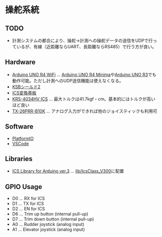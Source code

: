 # 操舵系統

## TODO

- 計測システムの都合により、操舵→計測への操舵データの送信をUDPで行っているが、有線（近距離ならUART、長距離ならRS485）で行う方が良い。

## Hardware

* [Arduino UNO R4 WiFi](https://docs.arduino.cc/hardware/uno-r4-wifi) ... [Arduino UNO R4 Minima](https://docs.arduino.cc/hardware/uno-r4-minima)や[Arduino UNO R3](https://docs.arduino.cc/hardware/uno-rev3)でも動作可能。ただし計測へのUDP送信機能は使えなくなる。
* [KSBシールド2](https://kondo-robot.com/product/03149)
* [ICS変換基板](https://kondo-robot.com/product/03121)
* [KRS-4034HV ICS](https://kondo-robot.com/product/krs-4034hv-ics) ... 最大トルクは41.7kgf・cm。基本的にはトルクが高いほど良い
* [TX-26PRR-B10K](https://www.tbm-japan.com/product/07joy.html) ... アナログ入力ができれば他のジョイスティックも利用可

## Software

* [PlatformIO](https://platformio.org)
* [VSCode](https://code.visualstudio.com)

## Libraries

* [ICS Library for Arduino ver.3](https://kondo-robot.com/faq/ics-library-a3) ... [lib/IcsClass_V300](./lib/IcsClass_V300)に配置

## GPIO Usage
* D0 ... RX for ICS
* D1 ... TX for ICS
* D2 ... EN for ICS
* D6 ... Trim up button (internal pull-up)
* D7 ... Trim down button (internal pull-up)
* A0 ... Rudder joystick (analog input)
* A1 ... Elevator joystick (analog input)
